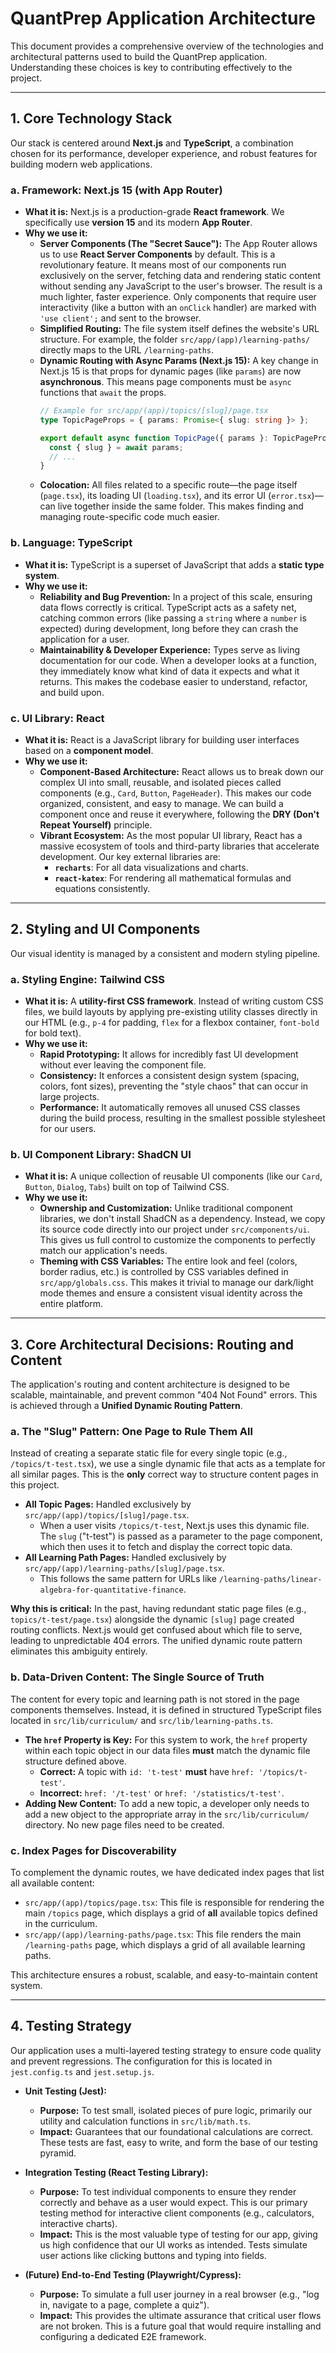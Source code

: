# QuantPrep Application Architecture

This document provides a comprehensive overview of the technologies and architectural patterns used to build the QuantPrep application. Understanding these choices is key to contributing effectively to the project.

---

## 1. Core Technology Stack

Our stack is centered around **Next.js** and **TypeScript**, a combination chosen for its performance, developer experience, and robust features for building modern web applications.

### a. Framework: Next.js 15 (with App Router)

- **What it is:** Next.js is a production-grade **React framework**. We specifically use **version 15** and its modern **App Router**.
- **Why we use it:**
    - **Server Components (The "Secret Sauce"):** The App Router allows us to use **React Server Components** by default. This is a revolutionary feature. It means most of our components run exclusively on the server, fetching data and rendering static content without sending any JavaScript to the user's browser. The result is a much lighter, faster experience. Only components that require user interactivity (like a button with an `onClick` handler) are marked with `'use client';` and sent to the browser.
    - **Simplified Routing:** The file system itself defines the website's URL structure. For example, the folder `src/app/(app)/learning-paths/` directly maps to the URL `/learning-paths`.
    - **Dynamic Routing with Async Params (Next.js 15):** A key change in Next.js 15 is that props for dynamic pages (like `params`) are now **asynchronous**. This means page components must be `async` functions that `await` the props.
      ```typescript
      // Example for src/app/(app)/topics/[slug]/page.tsx
      type TopicPageProps = { params: Promise<{ slug: string }> };

      export default async function TopicPage({ params }: TopicPageProps) {
        const { slug } = await params;
        // ...
      }
      ```
    - **Colocation:** All files related to a specific route—the page itself (`page.tsx`), its loading UI (`loading.tsx`), and its error UI (`error.tsx`)—can live together inside the same folder. This makes finding and managing route-specific code much easier.

### b. Language: TypeScript

- **What it is:** TypeScript is a superset of JavaScript that adds a **static type system**.
- **Why we use it:**
    - **Reliability and Bug Prevention:** In a project of this scale, ensuring data flows correctly is critical. TypeScript acts as a safety net, catching common errors (like passing a `string` where a `number` is expected) during development, long before they can crash the application for a user.
    - **Maintainability & Developer Experience:** Types serve as living documentation for our code. When a developer looks at a function, they immediately know what kind of data it expects and what it returns. This makes the codebase easier to understand, refactor, and build upon.

### c. UI Library: React

- **What it is:** React is a JavaScript library for building user interfaces based on a **component model**.
- **Why we use it:**
    - **Component-Based Architecture:** React allows us to break down our complex UI into small, reusable, and isolated pieces called components (e.g., `Card`, `Button`, `PageHeader`). This makes our code organized, consistent, and easy to manage. We can build a component once and reuse it everywhere, following the **DRY (Don't Repeat Yourself)** principle.
    - **Vibrant Ecosystem:** As the most popular UI library, React has a massive ecosystem of tools and third-party libraries that accelerate development. Our key external libraries are:
        - **`recharts`**: For all data visualizations and charts.
        - **`react-katex`**: For rendering all mathematical formulas and equations consistently.

---

## 2. Styling and UI Components

Our visual identity is managed by a consistent and modern styling pipeline.

### a. Styling Engine: Tailwind CSS

- **What it is:** A **utility-first CSS framework**. Instead of writing custom CSS files, we build layouts by applying pre-existing utility classes directly in our HTML (e.g., `p-4` for padding, `flex` for a flexbox container, `font-bold` for bold text).
- **Why we use it:**
    - **Rapid Prototyping:** It allows for incredibly fast UI development without ever leaving the component file.
    - **Consistency:** It enforces a consistent design system (spacing, colors, font sizes), preventing the "style chaos" that can occur in large projects.
    - **Performance:** It automatically removes all unused CSS classes during the build process, resulting in the smallest possible stylesheet for our users.

### b. UI Component Library: ShadCN UI

- **What it is:** A unique collection of reusable UI components (like our `Card`, `Button`, `Dialog`, `Tabs`) built on top of Tailwind CSS.
- **Why we use it:**
    - **Ownership and Customization:** Unlike traditional component libraries, we don't install ShadCN as a dependency. Instead, we copy its source code directly into our project under `src/components/ui`. This gives us full control to customize the components to perfectly match our application's needs.
    - **Theming with CSS Variables:** The entire look and feel (colors, border radius, etc.) is controlled by CSS variables defined in `src/app/globals.css`. This makes it trivial to manage our dark/light mode themes and ensure a consistent visual identity across the entire platform.

---

## 3. Core Architectural Decisions: Routing and Content

The application's routing and content architecture is designed to be scalable, maintainable, and prevent common "404 Not Found" errors. This is achieved through a **Unified Dynamic Routing Pattern**.

### a. The "Slug" Pattern: One Page to Rule Them All

Instead of creating a separate static file for every single topic (e.g., `/topics/t-test.tsx`), we use a single dynamic file that acts as a template for all similar pages. This is the **only** correct way to structure content pages in this project.

-   **All Topic Pages:** Handled exclusively by `src/app/(app)/topics/[slug]/page.tsx`.
    -   When a user visits `/topics/t-test`, Next.js uses this dynamic file. The `slug` ("t-test") is passed as a parameter to the page component, which then uses it to fetch and display the correct topic data.
-   **All Learning Path Pages:** Handled exclusively by `src/app/(app)/learning-paths/[slug]/page.tsx`.
    -   This follows the same pattern for URLs like `/learning-paths/linear-algebra-for-quantitative-finance`.

**Why this is critical:** In the past, having redundant static page files (e.g., `topics/t-test/page.tsx`) alongside the dynamic `[slug]` page created routing conflicts. Next.js would get confused about which file to serve, leading to unpredictable 404 errors. The unified dynamic route pattern eliminates this ambiguity entirely.

### b. Data-Driven Content: The Single Source of Truth

The content for every topic and learning path is not stored in the page components themselves. Instead, it is defined in structured TypeScript files located in `src/lib/curriculum/` and `src/lib/learning-paths.ts`.

-   **The `href` Property is Key:** For this system to work, the `href` property within each topic object in our data files **must** match the dynamic file structure defined above.
    -   **Correct:** A topic with `id: 't-test'` **must** have `href: '/topics/t-test'`.
    -   **Incorrect:** `href: '/t-test'` or `href: '/statistics/t-test'`.
-   **Adding New Content:** To add a new topic, a developer only needs to add a new object to the appropriate array in the `src/lib/curriculum/` directory. No new page files need to be created.

### c. Index Pages for Discoverability

To complement the dynamic routes, we have dedicated index pages that list all available content:

-   `src/app/(app)/topics/page.tsx`: This file is responsible for rendering the main `/topics` page, which displays a grid of **all** available topics defined in the curriculum.
-   `src/app/(app)/learning-paths/page.tsx`: This file renders the main `/learning-paths` page, which displays a grid of all available learning paths.

This architecture ensures a robust, scalable, and easy-to-maintain content system.

---

## 4. Testing Strategy

Our application uses a multi-layered testing strategy to ensure code quality and prevent regressions. The configuration for this is located in `jest.config.ts` and `jest.setup.js`.

- **Unit Testing (Jest):**
  - **Purpose:** To test small, isolated pieces of pure logic, primarily our utility and calculation functions in `src/lib/math.ts`.
  - **Impact:** Guarantees that our foundational calculations are correct. These tests are fast, easy to write, and form the base of our testing pyramid.

- **Integration Testing (React Testing Library):**
  - **Purpose:** To test individual components to ensure they render correctly and behave as a user would expect. This is our primary testing method for interactive client components (e.g., calculators, interactive charts).
  - **Impact:** This is the most valuable type of testing for our app, giving us high confidence that our UI works as intended. Tests simulate user actions like clicking buttons and typing into fields.

- **(Future) End-to-End Testing (Playwright/Cypress):**
  - **Purpose:** To simulate a full user journey in a real browser (e.g., "log in, navigate to a page, complete a quiz").
  - **Impact:** This provides the ultimate assurance that critical user flows are not broken. This is a future goal that would require installing and configuring a dedicated E2E framework.
